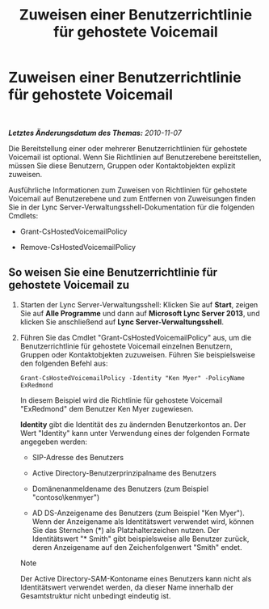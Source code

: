 ﻿---
title: Zuweisen einer Benutzerrichtlinie für gehostete Voicemail
TOCTitle: Zuweisen einer Benutzerrichtlinie für gehostete Voicemail
ms:assetid: d44c71a0-4407-4ab4-b7e0-d671dde3425f
ms:mtpsurl: https://technet.microsoft.com/de-de/library/Gg398919(v=OCS.15)
ms:contentKeyID: 49295515
ms.date: 05/19/2016
mtps_version: v=OCS.15
ms.translationtype: HT
---

# Zuweisen einer Benutzerrichtlinie für gehostete Voicemail

 

_**Letztes Änderungsdatum des Themas:** 2010-11-07_

Die Bereitstellung einer oder mehrerer Benutzerrichtlinien für gehostete Voicemail ist optional. Wenn Sie Richtlinien auf Benutzerebene bereitstellen, müssen Sie diese Benutzern, Gruppen oder Kontaktobjekten explizit zuweisen.

Ausführliche Informationen zum Zuweisen von Richtlinien für gehostete Voicemail auf Benutzerebene und zum Entfernen von Zuweisungen finden Sie in der Lync Server-Verwaltungsshell-Dokumentation für die folgenden Cmdlets:

  - Grant-CsHostedVoicemailPolicy

  - Remove-CsHostedVoicemailPolicy

## So weisen Sie eine Benutzerrichtlinie für gehostete Voicemail zu

1.  Starten der Lync Server-Verwaltungsshell: Klicken Sie auf **Start**, zeigen Sie auf **Alle Programme** und dann auf **Microsoft Lync Server 2013**, und klicken Sie anschließend auf **Lync Server-Verwaltungsshell**.

2.  Führen Sie das Cmdlet "Grant-CsHostedVoicemailPolicy" aus, um die Benutzerrichtlinie für gehostete Voicemail einzelnen Benutzern, Gruppen oder Kontaktobjekten zuzuweisen. Führen Sie beispielsweise den folgenden Befehl aus:
    
        Grant-CsHostedVoicemailPolicy -Identity "Ken Myer" -PolicyName ExRedmond
    
    In diesem Beispiel wird die Richtlinie für gehostete Voicemail "ExRedmond" dem Benutzer Ken Myer zugewiesen.
    
    **Identity** gibt die Identität des zu ändernden Benutzerkontos an. Der Wert "Identity" kann unter Verwendung eines der folgenden Formate angegeben werden:
    
      - SIP-Adresse des Benutzers
    
      - Active Directory-Benutzerprinzipalname des Benutzers
    
      - Domänenanmeldename des Benutzers (zum Beispiel "contoso\\kenmyer")
    
      - AD DS-Anzeigename des Benutzers (zum Beispiel "Ken Myer"). Wenn der Anzeigename als Identitätswert verwendet wird, können Sie das Sternchen (\*) als Platzhalterzeichen nutzen. Der Identitätswert "\* Smith" gibt beispielsweise alle Benutzer zurück, deren Anzeigename auf den Zeichenfolgenwert "Smith" endet.
    

    > [!NOTE]
    > Der Active Directory-SAM-Kontoname eines Benutzers kann nicht als Identitätswert verwendet werden, da dieser Name innerhalb der Gesamtstruktur nicht unbedingt eindeutig ist.


